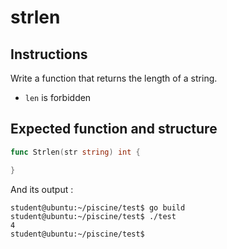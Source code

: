 # strlen

## Instructions

Write a function that returns the length of a string.

 - `len` is forbidden

## Expected function and structure

```go
func Strlen(str string) int {

}
```

And its output :

```console
student@ubuntu:~/piscine/test$ go build
student@ubuntu:~/piscine/test$ ./test
4
student@ubuntu:~/piscine/test$
```
